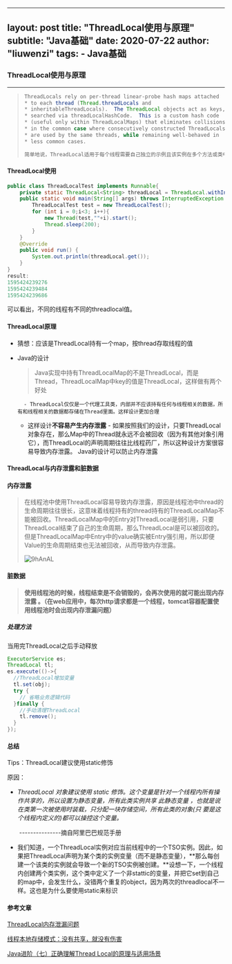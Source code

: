  ---
 layout:    post
 title:      "ThreadLocal使用与原理"
 subtitle:   "Java基础"
 date:       2020-07-22
 author:     "liuwenzi"
 tags:
     - Java基础
 ---
### ThreadLocal使用与原理

-------

>```java
>ThreadLocals rely on per-thread linear-probe hash maps attached
>* to each thread (Thread.threadLocals and
>* inheritableThreadLocals).  The ThreadLocal objects act as keys,
>* searched via threadLocalHashCode.  This is a custom hash code
>* (useful only within ThreadLocalMaps) that eliminates collisions
>* in the common case where consecutively constructed ThreadLocals
>* are used by the same threads, while remaining well-behaved in
>* less common cases.
>  
>简单地说，ThreadLocal适用于每个线程需要自己独立的示例且该实例在多个方法或类中被使用，即变量在线程间隔离而在方法或类中共享的场景。
>```

#### ThreadLocal使用

```java
public class ThreadLocalTest implements Runnable{
    private static ThreadLocal<String> threadLocal = ThreadLocal.withInitial(()->new String(String.valueOf(System.currentTimeMillis())));
    public static void main(String[] args) throws InterruptedException {
        ThreadLocalTest test = new ThreadLocalTest();
        for (int i = 0;i<3; i++){
            new Thread(test,""+i).start();
            Thread.sleep(200);
        }
    }
    @Override
    public void run() {
        System.out.println(threadLocal.get());
    }
}	
result:
1595424239276
1595424239484
1595424239686
```

可以看出，不同的线程有不同的threadlocal值。

#### ThreadLocal原理

- 猜想：应该是ThreadLocal持有一个map，按thread存取线程的值

- Java的设计

  > Java实现中持有ThreadLocalMap的不是ThreadLocal，而是Thread，ThreadLocalMap中key的值是ThreadLocal，这样做有两个好处	

  		- ThreadLocal仅仅是一个代理工具类，内部并不应该持有任何与线程相关的数据，所有和线程相关的数据都存储在Thread里面。这样设计更加合理
    - 这样设计**不容易产生内存泄露**
      		- 如果按照我们的设计，只要ThreadLocal对象存在，那么Map中的Thread就永远不会被回收（因为有其他对象引用它），而ThreadLocal的声明周期往往比线程药厂，所以这种设计方案很容易导致内存泄露。 Java的设计可以防止内存泄露

#### ThreadLocal与内存泄露和脏数据

#### 内存泄露

> 在线程池中使用ThreadLocal容易导致内存泄露，原因是线程池中thread的生命周期往往很长，这意味着线程持有的thread持有的ThreadLocalMap不能被回收。ThreadLocalMap中的Entry对ThreadLocal是弱引用，只要ThreadLocal结束了自己的生命周期，那么ThreadLocal是可以被回收的。但是ThreadLocalMap中Entry中的value确实被Entry强引用，所以即便Value的生命周期结束也无法被回收，从而导致内存泄露。
>
> ![9hAnAL](https://cdn.jsdelivr.net/gh/Lanternliu/pic@master/uPic/9hAnAL.png)

#### 脏数据

>**使用线程池的时候，线程结束是不会销毁的，会再次使用的就可能出现内存泄露 。（在web应用中，每次http请求都是一个线程，tomcat容器配置使用线程池时会出现内存泄漏问题）**

##### 处理方法

当用完ThreadLocal之后手动释放

```java
ExecutorService es;
ThreadLocal tl;
es.execute(()->{
  //ThreadLocal增加变量
  tl.set(obj);
  try {
    // 省略业务逻辑代码
  }finally {
    //手动清理ThreadLocal 
    tl.remove();
  }
});
```

#### 总结

Tips：ThreadLocal建议使用static修饰

原因：

- *ThreadLocal 对象建议使用 static 修饰。这个变量是针对一个线程内所有操作共享的，所以设置为静态变量，所有此类实例共享 此静态变量 ，也就是说在类第一次被使用时装载，只分配一块存储空间，所有此类的对象(只 要是这个线程内定义的)都可以操控这个变量。* 

  ​																															---------------摘自阿里巴巴规范手册

- 我们知道，一个ThreadLocal实例对应当前线程中的一个TSO实例。因此，如果把ThreadLocal声明为某个类的实例变量（而不是静态变量），**那么每创建一个该类的实例就会导致一个新的TSO实例被创建。**设想一下，一个线程内创建两个类实例，这个类中定义了一个非stattic的变量，并把它set到自己的map中，会发生什么，没错两个重复的object，因为两次的threadlocal不一样。这也是为什么要使用static来标识



#### 参考文章

[ThreadLocal内存泄漏问题](https://juejin.im/post/5ba9a6665188255c791b0520)

[线程本地存储模式：没有共享，就没有伤害](https://time.geekbang.org/column/article/93745)

[Java进阶（七）正确理解Thread Local的原理与适用场景](http://www.jasongj.com/java/threadlocal/)

